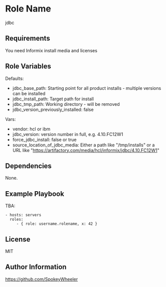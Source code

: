 Role Name
=========

jdbc

Requirements
------------

You need Informix install media and licenses

Role Variables
--------------

Defaults:

* jdbc_base_path: Starting point for all product installs - multiple versions can be installed
* jdbc_install_path: Target path for install
* jdbc_tmp_path: Working directory - will be removed
* jdbc_version_previously_installed: false 

Vars:

* vendor: hcl or ibm
* jdbc_version: version number in full, e.g. 4.10.FC12W1 
* force_jdbc_install: false or true
* source_location_of_jdbc_media: Either a path like "/tmp/installs" or a URL like "https://artifactory.com/media/hcl/informix/jdbc/4.10.FC12W1"

Dependencies
------------

None.

Example Playbook
----------------

TBA:

    - hosts: servers
      roles:
         - { role: username.rolename, x: 42 }

License
-------

MIT

Author Information
------------------

https://github.com/SpokeyWheeler
